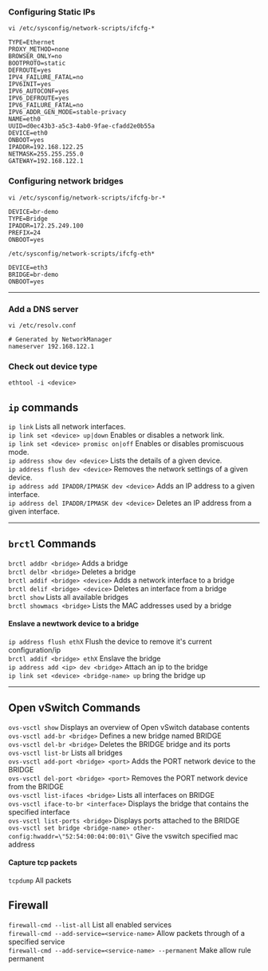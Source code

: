 ### Configuring Static IPs
`vi /etc/sysconfig/network-scripts/ifcfg-*` <br/>
```
TYPE=Ethernet
PROXY_METHOD=none
BROWSER_ONLY=no
BOOTPROTO=static
DEFROUTE=yes
IPV4_FAILURE_FATAL=no
IPV6INIT=yes
IPV6_AUTOCONF=yes
IPV6_DEFROUTE=yes
IPV6_FAILURE_FATAL=no
IPV6_ADDR_GEN_MODE=stable-privacy
NAME=eth0
UUID=d0ec43b3-a5c3-4ab0-9fae-cfadd2e0b55a
DEVICE=eth0
ONBOOT=yes
IPADDR=192.168.122.25
NETMASK=255.255.255.0
GATEWAY=192.168.122.1
```

### Configuring network bridges
`vi /etc/sysconfig/network-scripts/ifcfg-br-*` <br/>
```
DEVICE=br-demo
TYPE=Bridge
IPADDR=172.25.249.100
PREFIX=24
ONBOOT=yes
```

`/etc/sysconfig/network-scripts/ifcfg-eth*`
```
DEVICE=eth3
BRIDGE=br-demo
ONBOOT=yes
```

***


### Add a DNS server
`vi /etc/resolv.conf`
```
# Generated by NetworkManager
nameserver 192.168.122.1
```

### Check out device type
`ethtool -i <device>`

## `ip` commands
`ip link`	Lists all network interfaces. <br />
`ip link set <device> up|down`	Enables or disables a network link. <br />
`ip link set <device> promisc on|off`	Enables or disables promiscuous mode. <br />
`ip address show dev <device>`	Lists the details of a given device. <br />
`ip address flush dev <device>`	Removes the network settings of a given device. <br />
`ip address add IPADDR/IPMASK dev <device>`	Adds an IP address to a given interface. <br />
`ip address del IPADDR/IPMASK dev <device>`	Deletes an IP address from a given interface. <br />

***

## `brctl` Commands
`brctl addbr <bridge>` Adds a bridge <br />
`brctl delbr <bridge>` Deletes a bridge <br />
`brctl addif <bridge> <device>`	Adds a network interface to a bridge <br />
`brctl delif <bridge> <device>`	Deletes an interface from a bridge <br />
`brctl show` Lists all available bridges <br />
`brctl showmacs <bridge>`	Lists the MAC addresses used by a bridge <br />

#### Enslave a newtwork device to a bridge
`ip address flush ethX` Flush the device to remove it's current configuration/ip <br />
`brctl addif <bridge> ethX` Enslave the bridge <br />
`ip address add <ip> dev <bridge>` Attach an ip to the bridge <br />
`ip link set <device> <bridge-name> up` bring the bridge up <br />
***

## Open vSwitch Commands
`ovs-vsctl show` Displays an overview of Open vSwitch database contents <br />
`ovs-vsctl add-br <bridge>` Defines a new bridge named BRIDGE <br />
`ovs-vsctl del-br <bridge>` Deletes the BRIDGE bridge and its ports <br />
`ovs-vsctl list-br`	Lists all bridges <br />
`ovs-vsctl add-port <bridge> <port>` Adds the PORT network device to the BRIDGE <br />
`ovs-vsctl del-port <bridge> <port>` Removes the PORT network device from the BRIDGE <br />
`ovs-vsctl list-ifaces <bridge>` Lists all interfaces on BRIDGE <br />
`ovs-vsctl iface-to-br <interface>`	Displays the bridge that contains the specified interface <br />
`ovs-vsctl list-ports <bridge>`	Displays ports attached to the BRIDGE <br />
`ovs-vsctl set bridge <bridge-name> other-config:hwaddr=\"52:54:00:04:00:01\"` Give the vswitch specified mac address <br />

#### Capture tcp packets
`tcpdump` All packets <br />

## Firewall
`firewall-cmd --list-all` List all enabled services <br />
`firewall-cmd --add-service=<service-name>` Allow packets through of a specified service <br />
`firewall-cmd --add-service=<service-name> --permanent` Make allow rule permanent <br />